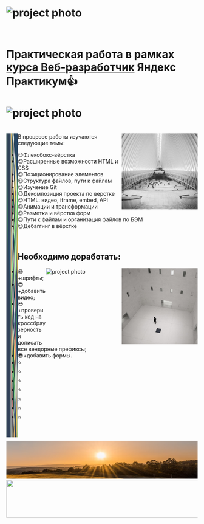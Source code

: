 



# <img src="https://media.giphy.com/media/TZf4ZyXb0lXXi/giphy.gif" alt="project photo" height="70" width="1100">
<br/>

# Практическая работа в рамках [курса Веб‑разработчик](https://practicum.yandex.ru/web/) Яндекс Практикум:thumbsup:
# <img src="https://media.giphy.com/media/TZf4ZyXb0lXXi/giphy.gif" alt="project photo" height="70" width="1100">
<br/>



<img align="right" src="./images/cards-interliving.png" height="200" width="200">
<img align="left" src="./images/code.jpeg" alt="project photo" height="800" width="30"

     
## В процессе работы изучаются следующие темы:

 + :wink:Флексбокс-вёрстка
 + :wink:Расширенные возможности HTML и CSS
 + :wink:Позиционирование элементов
 + :wink:Структура файлов, пути к файлам
 + :wink:Изучение Git
 + :wink:Декомпозиция проекта по верстке
 + :wink:HTML: видео, iframe, embed, API
 + :wink:Анимации и трансформации
 + :wink:Разметка и вёрстка форм
 + :wink:Пути к файлам и организация файлов по БЭМ
 + :wink:Дебаггинг в вёрстке

<br clear="right"/>


## Необходимо доработать:

<img align="right" src="./images/cards-question.png" alt="project photo" height="200" width="200">
<img align="right" src="https://media.giphy.com/media/k0ijJhqrUP4T2EvmJ1/giphy.gif" alt="project photo" height="200" width="200">




 + :sunglasses:+шрифты;
 + :sunglasses:+добавить видео;
 + :sunglasses:+проверить код на кроссбраузерность и дописать все вендорные префиксы;
 + :sunglasses:+добавить формы.
 + :star:
 + :star:
 + :star:
 + :star:
 + :star:
 + :star:
 + :star:

 <br clear="right"/>
 <br clear="left"/>

<img src="./images/sun.PNG" height="100" width="1100">
<img src="https://media.giphy.com/media/vB7WSUfplJahO/giphy.gif" height="100" width="1100">





